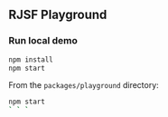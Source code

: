 ## RJSF Playground

### Run local demo

```bash
npm install
npm start
```
From the `packages/playground` directory:
```bash
npm start
` ` `
